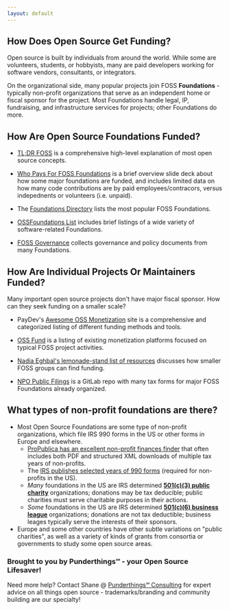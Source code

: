 ```yaml
---
layout: default
---
```


## How Does Open Source Get Funding?

Open source is built by individuals from around the world.  While some are volunteers, students, or hobbyists, many are paid developers working for software vendors, consultants, or integrators.  

On the organizational side, many popular projects join FOSS **Foundations** - typically non-profit organizations that serve as an independent home or fiscal sponsor for the project.  Most Foundations handle legal, IP, fundraising, and infrastructure services for projects; other Foundations do more.

## How Are Open Source Foundations Funded?

- [TL;DR FOSS](https://tldrfoss.com/) is a comprehensive high-level explanation of most open source concepts.

- [Who Pays For FOSS Foundations](http://shaneslides.com/2021/09/FOSS-Foundation-Funding/) is a brief overview slide deck about how some major foundations are funded, and includes limited data on how many code contributions are by paid employees/contracors, versus indepednents or volunteers (i.e. unpaid).

- The [Foundations Directory](https://flossfoundations.org/foundation-directory) lists the most popular FOSS Foundations.

- [OSSFoundations List](https://som-research.github.io/OSSFoundations/) includes brief listings of a wide variety of software-related Foundations.

- [FOSS Governance](https://fossgovernance.org/) collects governance and policy documents from many Foundations.

## How Are Individual Projects Or Maintainers Funded?

Many important open source projects don't have major fiscal sponsor.  How can they seek funding on a smaller scale?

- PayDev's [Awesome OSS Monetization](https://paydevs.github.io/awesome-oss-monetization/) site is a comprehensive and categorized listing of different funding methods and tools.

- [OSS Fund](https://www.oss.fund/) is a listing of existing monetization platforms focused on typical FOSS project activities.

- [Nadia Eghbal's lemonade-stand list of resources](https://github.com/nayafia/lemonade-stand) discusses how smaller FOSS groups can find funding.

- [NPO Public Filings](https://gitlab.com/floss-foundations/npo-public-filings) is a GitLab repo with many tax forms for major FOSS Foundations already organized.

## What types of non-profit foundations are there?

- Most Open Source Foundations are some type of non-profit organizations, which file IRS 990 forms in the US or other forms in Europe and elsewhere.
  - [ProPublica has an excellent non-profit finances finder](https://projects.propublica.org/nonprofits/) that often includes both PDF and structured XML downloads of multiple tax years of non-profits.
  - The [IRS publishes selected years of 990 forms](https://www.irs.gov/charities-non-profits/copies-of-eo-returns-available) (required for non-profits in the US).
  - *Many* foundations in the US are IRS determined **[501(c)(3) public charity](https://www.irs.gov/charities-non-profits/charitable-organizations/exemption-requirements-501c3-organizations)** organizations; donations may be tax deducible; public charities must serve charitable purposes in their actions.
  - *Some* foundations in the US are IRS determined **[501(c)(6) business league](https://www.irs.gov/charities-non-profits/other-non-profits/business-leagues)** organizations; donations are not tax deductible; business leages typically serve the interests of their sponsors.
- Europe and some other countries have other subtle variations on "public charities", as well as a variety of kinds of grants from consortia or governments to study some open source areas.

### Brought to you by Punderthings℠ - your Open Source Lifesaver!

Need more help?  Contact Shane @ [Punderthings℠ Consulting](http://punderthings.com) for expert advice on all things open source - trademarks/branding and community building are our specialty!
